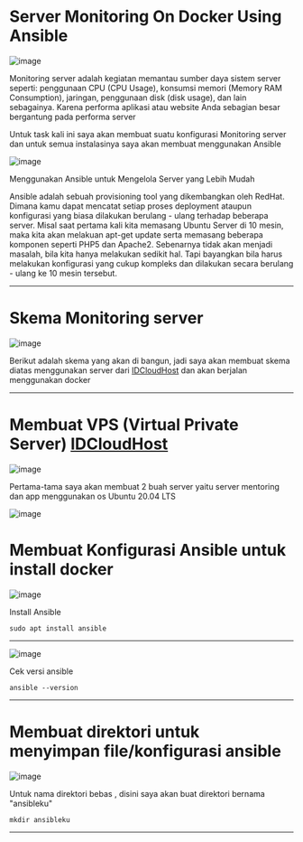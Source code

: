 # Server Monitoring On Docker Using Ansible

![image](https://user-images.githubusercontent.com/106061407/174720424-cc037e82-16dd-4bac-9814-8dd1f2bfd007.png)

Monitoring server adalah kegiatan memantau sumber daya sistem server seperti: penggunaan CPU (CPU Usage), konsumsi memori (Memory RAM Consumption), jaringan, penggunaan disk (disk usage), dan lain sebagainya. Karena performa aplikasi atau website Anda sebagian besar bergantung pada performa server

Untuk task kali ini saya akan membuat suatu konfigurasi Monitoring server dan untuk semua instalasinya saya akan membuat menggunakan  Ansible

![image](https://user-images.githubusercontent.com/106061407/174721548-a0314e59-993d-43e5-8b7c-08cd3baf490a.png)

Menggunakan Ansible untuk Mengelola Server yang Lebih Mudah

Ansible adalah sebuah provisioning tool yang dikembangkan oleh RedHat. Dimana kamu dapat mencatat setiap proses deployment ataupun konfigurasi yang biasa dilakukan berulang - ulang terhadap beberapa server. Misal saat pertama kali kita memasang Ubuntu Server di 10 mesin, maka kita akan melakuan apt-get update serta memasang beberapa komponen seperti PHP5 dan Apache2. Sebenarnya tidak akan menjadi masalah, bila kita hanya melakukan sedikit hal. Tapi bayangkan bila harus melakukan konfigurasi yang cukup kompleks dan dilakukan secara berulang - ulang ke 10 mesin tersebut.

-------------------------------

# Skema Monitoring server

![image](https://user-images.githubusercontent.com/106061407/174721932-06833e54-aebe-4a2b-be9b-7985e78f1fc6.png)

Berikut adalah skema yang akan di bangun, jadi saya akan membuat skema diatas menggunakan server dari [IDCloudHost](https://console.idcloudhost.com/) dan akan berjalan menggunakan docker

--------------------------------

# Membuat VPS (Virtual Private Server) [IDCloudHost](https://console.idcloudhost.com/)

![image](https://user-images.githubusercontent.com/106061407/174722768-5789ae6d-a550-4795-b68a-6b8407d303c2.png)

Pertama-tama saya akan membuat 2 buah server yaitu server mentoring dan app menggunakan os Ubuntu 20.04 LTS

![image](https://user-images.githubusercontent.com/106061407/174723311-1398b777-7b79-448e-ace5-5134a08d4baa.png)

# Membuat Konfigurasi Ansible untuk install docker 

![image](https://user-images.githubusercontent.com/106061407/174724125-c2b44a9c-bb4b-4a89-8c79-a0a499f67591.png)

Install Ansible 

```
sudo apt install ansible
```

---------------------------------

![image](https://user-images.githubusercontent.com/106061407/174724230-224de96a-c147-4baf-a12f-fc5e6ab0402c.png)

Cek versi ansible

```
ansible --version
```

------------------------------

# Membuat direktori untuk menyimpan file/konfigurasi ansible

![image](https://user-images.githubusercontent.com/106061407/174725451-0c60f2ad-5508-4934-8eee-dcf768c65d3c.png)

Untuk nama direktori bebas , disini saya akan buat direktori bernama "ansibleku"

```
mkdir ansibleku
```

---------------------------------
